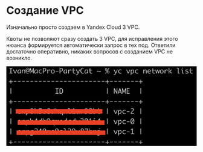 # Создание VPC
Изначально просто создаем в Yandex Cloud 3 VPC.

Квоты не позволяют сразу создать 3 VPC, для исправления этого нюанса формируется автоматически запрос в тех под. 
Ответили достаточно оперативно, никаких вопросов с созданием VPC не возникло.

![Alt text](files/image.png)

